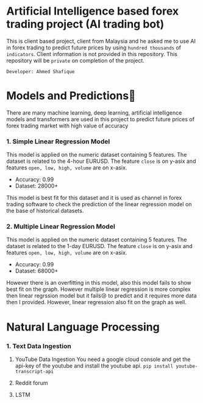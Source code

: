# Artificial Intelligence based forex trading project (AI trading bot)
This is client based project, client from Malaysia and he asked me to use AI in forex trading to predict future prices by using `hundred thousands` of `indicators`. Client information is not provided in this repository. This repository will be `private` on completion of the project. 

`Developer: Ahmed Shafique`
# Models and Predictions🔮
There are many machine learning, deep learning, artificial intelligence models and transformers are used in this project to predict future prices of forex trading market with high value of accuracy
### 1. Simple Linear Regression Model
This model is applied on the numeric dataset containing 5 features. The dataset is related to the 4-hour EURUSD. The feature `close` is on y-asix and features `open, low, high, volume` are on x-asix. 
- Accuracy: 0.99
- Dataset: 28000+
  
This model is best fit for this dataset and it is used as channel in forex trading software to check the prediction of the linear regression model on the base of historical datasets.

### 2. Multiple Linear Regression Model
This model is applied on the numeric dataset containing 5 features. The dataset is related to the 1-day EURUSD. The feature `close` is on y-asix and features `open, low, high, volume` are on x-asix.
- Accuracy: 0.99
- Dataset: 68000+

However there is an overfitting in this model, also this model fails to show best fit on the graph. However multiple linear regression is more complex then linear regrssion model but it fails😢 to predict and it requires more data then I provided. 
However, linear regression also fit on the graph as well.

# Natural Language Processing
### 1. Text Data Ingestion
1. YouTube Data Ingestion
You need a google cloud console and get the api-key of the youtube and install the youtube api. `pip install youtube-transcript-api`

2. Reddit forum
3. LSTM
